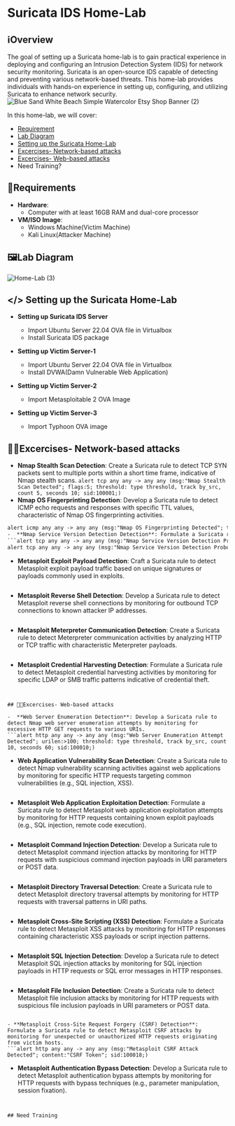 # Suricata IDS Home-Lab

## ℹ️Overview

The goal of setting up a Suricata home-lab is to gain practical experience in deploying and configuring an Intrusion Detection System (IDS) for network security monitoring. Suricata is an open-source IDS capable of detecting and preventing various network-based threats. This home-lab provides individuals with hands-on experience in setting up, configuring, and utilizing Suricata to enhance network security.  
![Blue Sand White Beach Simple Watercolor Etsy Shop Banner (2)](https://github.com/0xrajneesh/Suricata-IDS-Home-Lab/assets/40385860/328b7120-7f15-4436-9885-de6ffbcb8063)

In this home-lab, we will cover:
- [Requirement](https://github.com/0xrajneesh/Suricata-IDS-Home-Lab?tab=readme-ov-file#requirements)
- [Lab Diagram](https://github.com/0xrajneesh/Suricata-IDS-Home-Lab?tab=readme-ov-file#%EF%B8%8Flab-diagram)
- [Setting up the Suricata Home-Lab](https://github.com/0xrajneesh/Suricata-IDS-Home-Lab?tab=readme-ov-file#-setting-up-the-suricata-home-lab)
- [Excercises- Network-based attacks](https://github.com/0xrajneesh/Suricata-IDS-Home-Lab?tab=readme-ov-file#excercises--network-based-attacks)
- [Excercises- Web-based attacks](https://github.com/0xrajneesh/Suricata-IDS-Home-Lab?tab=readme-ov-file#excercises--web-based-attacks)
- Need Training?


## 🧮Requirements

- **Hardware**:
  - Computer with at least 16GB RAM and dual-core processor
- **VM/ISO Image**:
  - Windows Machine(Victim Machine)
  - Kali Linux(Attacker Machine)

## 🖼️Lab Diagram

![Home-Lab (3)](https://github.com/0xrajneesh/Home-Lab/assets/40385860/f7891499-7a73-4f03-99dc-df2a2720904c)



## </> Setting up the Suricata Home-Lab

- **Setting up Suricata IDS Server**
  -  Import Ubuntu Server 22.04 OVA file in Virtualbox
  -  Install Suricata IDS package
 
- **Setting up Victim Server-1**
  -  Import Ubuntu Server 22.04 OVA file in Virtualbox
  -  Install DVWA(Damn Vulnerable Web Application)

- **Setting up Victim Server-2**
  -  Import Metasploitable 2 OVA Image
 
- **Setting up Victim Server-3**
  -  Import Typhoon OVA image
 


## 🧑‍💻Excercises- Network-based attacks
-  **Nmap Stealth Scan Detection**: Create a Suricata rule to detect TCP SYN packets sent to multiple ports within a short time frame, indicative of Nmap stealth scans.
  ```alert tcp any any -> any any (msg:"Nmap Stealth Scan Detected"; flags:S; threshold: type threshold, track by_src, count 5, seconds 10; sid:100001;)```
-  **Nmap OS Fingerprinting Detection**: Develop a Suricata rule to detect ICMP echo requests and responses with specific TTL values, characteristic of Nmap OS fingerprinting activities.
  ```alert icmp any any -> any any (msg:"Nmap OS Fingerprinting Detected"; ttl: 64; content:"ECHO REQUEST"; sid:100002;)
alert icmp any any -> any any (msg:"Nmap OS Fingerprinting Detected"; ttl: 128; content:"ECHO REPLY"; sid:100003;)```
-  **Nmap Service Version Detection Detection**: Formulate a Suricata rule to detect Nmap service version detection probes based on unique HTTP GET requests or TCP SYN/ACK packets.
  ```alert tcp any any -> any any (msg:"Nmap Service Version Detection Probe Detected"; content:"GET"; http_method; sid:100004;)
alert tcp any any -> any any (msg:"Nmap Service Version Detection Probe Detected"; flags:SA; sid:100005;)
```
-  **Metasploit Exploit Payload Detection**: Craft a Suricata rule to detect Metasploit exploit payload traffic based on unique signatures or payloads commonly used in exploits.
  ```alert tcp any any -> any any (msg:"Metasploit Exploit Payload Detected"; content:"<metasploit_payload>"; sid:100006;)
```
-  **Metasploit Reverse Shell Detection**: Develop a Suricata rule to detect Metasploit reverse shell connections by monitoring for outbound TCP connections to known attacker IP addresses.
```alert tcp any any -> <attacker_ip> any (msg:"Metasploit Reverse Shell Connection Detected"; sid:100007;)
```
-  **Metasploit Meterpreter Communication Detection**: Create a Suricata rule to detect Meterpreter communication activities by analyzing HTTP or TCP traffic with characteristic Meterpreter payloads.
  ```alert tcp any any -> any any (msg:"Meterpreter Communication Detected"; content:"<meterpreter_payload>"; sid:100008;)
```
- **Metasploit Credential Harvesting Detection**: Formulate a Suricata rule to detect Metasploit credential harvesting activities by monitoring for specific LDAP or SMB traffic patterns indicative of credential theft.
  ```alert tcp any any -> any any (msg:"Metasploit Credential Harvesting Activity Detected"; content:"LDAP" content:"SMB"; sid:100009;)
```

## 🧑‍💻Excercises- Web-based attacks

-  **Web Server Enumeration Detection**: Develop a Suricata rule to detect Nmap web server enumeration attempts by monitoring for excessive HTTP GET requests to various URIs.
```alert http any any -> any any (msg:"Web Server Enumeration Attempt Detected"; urilen:>100; threshold: type threshold, track by_src, count 10, seconds 60; sid:100010;)
```
-  **Web Application Vulnerability Scan Detection**: Create a Suricata rule to detect Nmap vulnerability scanning activities against web applications by monitoring for specific HTTP requests targeting common vulnerabilities (e.g., SQL injection, XSS).
  ```alert http any any -> any any (msg:"Web Application Vulnerability Scan Detected"; content:"SQL Injection" content:"XSS"; sid:100011;)
```
-  **Metasploit Web Application Exploitation Detection**: Formulate a Suricata rule to detect Metasploit web application exploitation attempts by monitoring for HTTP requests containing known exploit payloads (e.g., SQL injection, remote code execution).
  ```alert http any any -> any any (msg:"Metasploit Web Application Exploitation Attempt Detected"; content:"<exploit_payload>"; sid:100012;)
```
-  **Metasploit Command Injection Detection**: Develop a Suricata rule to detect Metasploit command injection attacks by monitoring for HTTP requests with suspicious command injection payloads in URI parameters or POST data.
```alert http any any -> any any (msg:"Metasploit Command Injection Attempt Detected"; content:";"; sid:100013;)
```
-  **Metasploit Directory Traversal Detection**: Create a Suricata rule to detect Metasploit directory traversal attempts by monitoring for HTTP requests with traversal patterns in URI paths.
  ```alert http any any -> any any (msg:"Metasploit Directory Traversal Attempt Detected"; content:"../"; sid:100014;)
```
-  **Metasploit Cross-Site Scripting (XSS) Detection**: Formulate a Suricata rule to detect Metasploit XSS attacks by monitoring for HTTP responses containing characteristic XSS payloads or script injection patterns.
  ```alert http any any -> any any (msg:"Metasploit XSS Attack Detected"; content:"<script>"; sid:100015;)
```
- **Metasploit SQL Injection Detection**: Develop a Suricata rule to detect Metasploit SQL injection attacks by monitoring for SQL injection payloads in HTTP requests or SQL error messages in HTTP responses.
```alert http any any -> any any (msg:"Metasploit SQL Injection Attempt Detected"; content:"SQL Error"; sid:100016;)
```
- **Metasploit File Inclusion Detection**: Create a Suricata rule to detect Metasploit file inclusion attacks by monitoring for HTTP requests with suspicious file inclusion payloads in URI parameters or POST data.
  ```alert http any any -> any any (msg:"Metasploit File Inclusion Attempt Detected"; content:"../../"; sid:100017;)
```
- **Metasploit Cross-Site Request Forgery (CSRF) Detection**: Formulate a Suricata rule to detect Metasploit CSRF attacks by monitoring for unexpected or unauthorized HTTP requests originating from victim hosts.
```alert http any any -> any any (msg:"Metasploit CSRF Attack Detected"; content:"CSRF Token"; sid:100018;)
```
- **Metasploit Authentication Bypass Detection**: Develop a Suricata rule to detect Metasploit authentication bypass attempts by monitoring for HTTP requests with bypass techniques (e.g., parameter manipulation, session fixation).
  ```alert http any any -> any any (msg:"Metasploit Authentication Bypass Attempt Detected"; content:"Admin=true"; sid:100019;)
```

## Need Training




